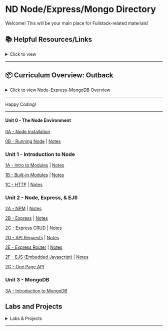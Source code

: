 # ND Node/Express/Mongo Directory

Welcome! This will be your main place for Fullstack-related materials!

## 📚 **Helpful Resources/Links**

<details><summary>Click to view</summary>

- [📖 Node.js Official Documentation](https://nodejs.org/en/docs/)
- [📖 Express Official Documentation](https://expressjs.com/)
- [📖 MongoDB Official Documentation](https://docs.mongodb.com/)
- [📖 Mongoose Documentation](https://mongoosejs.com/)
- [📖 Axios Documentation](https://axios-http.com/docs/intro)
- [📖 EJS Documentation](https://ejs.co/)
- [📺 Node.js Crash Course](https://www.youtube.com/watch?v=fBNz5xF-Kx4)
- [📺 Express.js Crash Course](https://www.youtube.com/watch?v=L72fhGm1tfE)
- [📺 MongoDB Crash Course](https://www.youtube.com/watch?v=-56x56UppqQ)
- [📺 Intro to Authentication (Sessions & Hashing)](https://www.youtube.com/watch?v=Ud5xKCYQTjM)
- [📖 JavaScript Promises & Async/Await](https://developer.mozilla.org/en-US/docs/Learn/JavaScript/Asynchronous/Promises)

</details>

---

## 📦 **Curriculum Overview: Outback**

<details><summary>Click to view Node-Express-MongoDB Overview</summary>

### **00 - The Node Environment**

- Node Installation
- Running Node

### **01 - Introduction to Node**

- Intro to Modules
  - What is a Module
- http Module
  - Starting a basic server
  - Routing and responding (text, JSON, HTML)
- Lab: Basic Server

### **02 - Node, Express, & EJS**

- Express
  - Routing
  - Axios (HTTP requests)
- EJS
  - Partials
  - Data injection
  - Conditional rendering
  - Loops
- Building a Basic API

### **03 - MongoDB**

- Introduction to MongoDB
- CRUD operations
- Using Mongoose

### **04 - Authentication**

- Sessions and Cookies
- Password Hashing (bcrypt)
- User Authentication (Login/Signup)

</details>

---

Happy Coding!

---

#### Unit 0 - The Node Environment

[0A - Node Installation](https://github.com/glf30/0a-node-installation)

[0B - Running Node](https://github.com/glf30/0b-running-node) | [Notes](https://gist.github.com/glf30/fcd478a5ffad2a1d0f5383cdaed398b4)

### Unit 1 - Introduction to Node

[1A - Intro to Modules](https://github.com/glf30/1a-intro-to-modules) | [Notes](https://gist.github.com/glf30/e7b3929eb7e5215731de900d3ebe5310)

[1B - Built-in Modules](https://github.com/glf30/1b-built-in-modules) | [Notes](https://gist.github.com/glf30/cd9675f7ca400dcab6b4d3f48c731b31)

[1C - HTTP](https://github.com/glf30/1c-http) | [Notes](https://gist.github.com/glf30/d3b7e3a905071ee252ad2bb43cc12594)

### Unit 2 - Node, Express, & EJS

[2A - NPM](https://github.com/glf30/2a-npm) | [Notes](https://gist.github.com/glf30/bd3e12b03d955140f39d961462837a9e)

[2B - Express](https://github.com/glf30/2b-express) | [Notes](https://gist.github.com/glf30/9fae2e7b099df69efb31fd94001cf6ca)

[2C - Express CRUD](https://github.com/glf30/2c-express-crud) | [Notes](https://gist.github.com/glf30/06ec494c9e15626807984f3a2f66eb40)

[2D - API Requests](https://github.com/glf30/2d-api-requests) | [Notes](https://gist.github.com/glf30/a498458fdff87a73a873cdea57a6577d)

[2E - Express Router](https://github.com/glf30/2e-express-router) | [Notes](https://gist.github.com/glf30/f1f748155354b547452c8f39a5807f3b)

[2F - EJS (Embedded Javascript)](https://github.com/glf30/2f-ejs) | [Notes](https://gist.github.com/glf30/b932fba3a8ed64163813513fd4651be8)

[2G - One Page API](https://github.com/glf30/2g-one-page-api-app)


### Unit 3 - MongoDB

[3A - Introduction to MongoDB](https://github.com/glf30/3a-intro-to-mongodb)

## **Labs and Projects**

<details><summary>Labs & Projects</summary>

[Lab 1 - HTTP Portfolio](https://github.com/glf30/LAB-HTTP-Portfolio)

[Lab 2 - Video Game Library API](https://github.com/glf30/LAB-Video-Game-Library-API)

</details>

---
